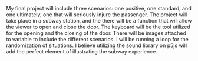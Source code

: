 My final project will include three scenarios: one positive, one standard, and one ultimately, one that will seriously injure the passenger. The project will take place in a subway station, and the there will be a function that will allow the viewer to open and close the door. The keyboard will be the tool utilized for the opening and the closing of the door. There will be images attached to variable to include the different scenarios. I will be running a loop for the randomization of situations. I believe utilizing the sound library on p5js will add the perfect element of illustrating the subway experience.